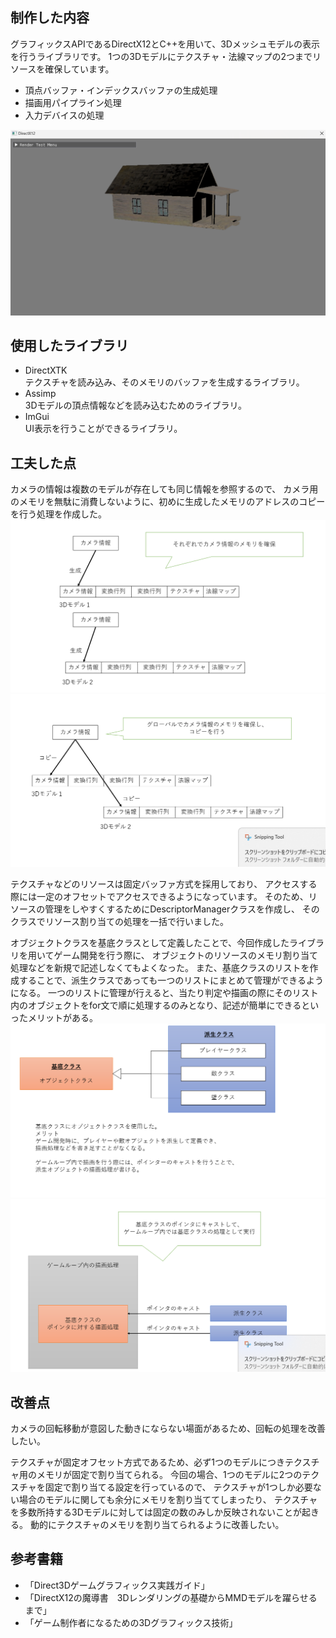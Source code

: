 ## 制作した内容
グラフィックスAPIであるDirectX12とC++を用いて、3Dメッシュモデルの表示を行うライブラリです。
1つの3Dモデルにテクスチャ・法線マップの2つまでリソースを確保しています。

- 頂点バッファ・インデックスバッファの生成処理
- 描画用パイプライン処理
- 入力デバイスの処理

![内容画像１](gazou/画像２.png)

## 使用したライブラリ
- DirectXTK\
  テクスチャを読み込み、そのメモリのバッファを生成するライブラリ。
- Assimp\
  3Dモデルの頂点情報などを読み込むためのライブラリ。
- ImGui\
  UI表示を行うことができるライブラリ。

## 工夫した点
カメラの情報は複数のモデルが存在しても同じ情報を参照するので、
カメラ用のメモリを無駄に消費しないように、初めに生成したメモリのアドレスのコピーを行う処理を作成した。
![内容画像１](gazou/画像３.png)
![内容画像１](gazou/画像４.png)


テクスチャなどのリソースは固定バッファ方式を採用しており、
アクセスする際には一定のオフセットでアクセスできるようになっています。
そのため、リソースの管理をしやすくするためにDescriptorManagerクラスを作成し、
そのクラスでリソース割り当ての処理を一括で行いました。

オブジェクトクラスを基底クラスとして定義したことで、今回作成したライブラリを用いてゲーム開発を行う際に、
オブジェクトのリソースのメモリ割り当て処理などを新規で記述しなくてもよくなった。
また、基底クラスのリストを作成することで、派生クラスであっても一つのリストにまとめて管理ができるようになる。
一つのリストに管理が行えると、当たり判定や描画の際にそのリスト内のオブジェクトをfor文で順に処理するのみとなり、記述が簡単にできるといったメリットがある。
![内容画像１](gazou/画像５.png)
![内容画像１](gazou/画像６.png)

## 改善点
カメラの回転移動が意図した動きにならない場面があるため、回転の処理を改善したい。

テクスチャが固定オフセット方式であるため、必ず1つのモデルにつきテクスチャ用のメモリが固定で割り当てられる。
今回の場合、1つのモデルに2つのテクスチャを固定で割り当てる設定を行っているので、
テクスチャが1つしか必要ない場合のモデルに関しても余分にメモリを割り当ててしまったり、
テクスチャを多数所持する3Dモデルに対しては固定の数のみしか反映されないことが起きる。
動的にテクスチャのメモリを割り当てられるように改善したい。

## 参考書籍
- 「Direct3Dゲームグラフィックス実践ガイド」
- 「DirectX12の魔導書　3Dレンダリングの基礎からMMDモデルを躍らせるまで」
- 「ゲーム制作者になるための3Dグラフィックス技術」
